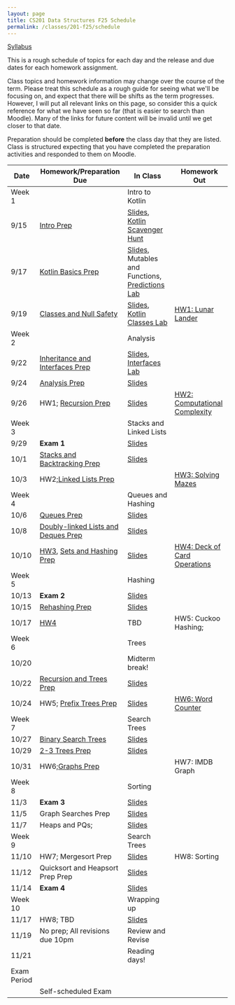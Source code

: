 ```yaml
---
layout: page
title: CS201 Data Structures F25 Schedule
permalink: /classes/201-f25/schedule
---
```


[Syllabus](syllabus)

This is a rough schedule of topics for each day and the release and due dates for each homework assignment.

Class topics and homework information may change over the course of the term. Please treat this schedule as a rough guide for seeing what we'll be focusing on, and expect that there will be shifts as the term progresses. However, I will put all relevant links on this page, so consider this a quick reference for what we have seen so far (that is easier to search than Moodle). Many of the links for future content will be invalid until we get closer to that date.

Preparation should be completed **before** the class day that they are listed. Class is structured expecting that you have completed the preparation activities and responded to them on Moodle.

| Date	| Homework/Preparation Due	| In Class |	Homework Out |
| ------- | --------------- | ------------- | -------------- |
| Week 1 | | Intro to Kotlin | |
| 9/15| [Intro Prep](intro-prep) | [Slides](https://docs.google.com/presentation/d/1klzu1ol4JahGk7Q0FUOgYIzOKGxG5Cnz6QX-YA4iWVk/edit?usp=sharing), [Kotlin Scavenger Hunt](kotlin-lab)| |
| 9/17 | [Kotlin Basics Prep](kotlin-basics-prep) | [Slides](https://docs.google.com/presentation/d/1w0WABIXjEGIQW2Fi9ZDA9QEd7byLyM5xP31b4dx3_2Q/edit?usp=sharing), Mutables and Functions, [Predictions Lab](kotlin-predictions-lab) |	 |
| 9/19 | [Classes and Null Safety](classes-null-prep)	|  [Slides](https://docs.google.com/presentation/d/1oFN5NhPoZyosQQpKv3ogctizuCVHrisLCgziTBMk_rA/edit?usp=sharing), [Kotlin Classes Lab](kotlin-classes-lab) |	[HW1: Lunar Lander](hw1) |
| Week 2 | | Analysis| |
| 9/22 | [Inheritance and Interfaces Prep](inheritance-prep)|	  [Slides](), [Interfaces Lab](interfaces-lab) | |
| 9/24 |  [Analysis Prep](analysis-prep)  |	[Slides]() 	| |
| 9/26 | HW1; [Recursion Prep](recursion-prep) | [Slides]()	| [HW2: Computational Complexity](hw2)|
| Week 3 | | Stacks and Linked Lists | |
| 9/29 |   **Exam 1**   | [Slides]()  |  |
| 10/1 | [Stacks and Backtracking Prep]()   |		[Slides]()	|  |
| 10/3 | HW2;[Linked Lists Prep]() |	 	| [HW3: Solving Mazes](hw3)|
| Week 4 | | Queues and Hashing| |
| 10/6 |[Queues Prep]() | [Slides]() |  |
| 10/8 |  [Doubly-linked Lists and Deques Prep]() |	[Slides]()	| |
| 10/10 |[HW3](hw3), [Sets and Hashing Prep]() |[Slides]() | [HW4: Deck of Card Operations](hw4)|
| Week 5 |  | Hashing | |
| 10/13 |	  **Exam 2**	| [Slides]()	|  |
| 10/15 |   [Rehashing Prep]() |	[Slides]()	|   |
| 10/17	| [HW4](hw4)  |	TBD	| HW5: Cuckoo Hashing;|
| Week 6 | | Trees| |
| 10/20 |  | Midterm break! | |
| 10/22 |   [Recursion and Trees Prep]()  |[Slides]()	|  |
| 10/24 | HW5; [Prefix Trees Prep]() |	[Slides]() |  [HW6: Word Counter](hw6)|
| Week 7 | | Search Trees | |
| 10/27 | [Binary Search Trees]()  | [Slides]() | |
| 10/29 |	 [2-3 Trees Prep]() | [Slides]()|   |
| 10/31 | HW6;[Graphs Prep]()  |			| HW7: IMDB Graph|
| Week 8 | | Sorting | |
| 11/3 | **Exam 3**    | [Slides]()	 |   |	
| 11/5 | Graph Searches Prep   	| [Slides]() | 	  |
| 11/7 | Heaps and PQs;   | [Slides]()	|  |	
| Week 9 | | Search Trees | |
| 11/10 | HW7; Mergesort Prep  | [Slides]() | HW8: Sorting  |
| 11/12 |  Quicksort and Heapsort Prep Prep | [Slides]() 	 | 	 |
| 11/14	| **Exam 4** | [Slides]()  |  |
| Week 10 | | Wrapping up | |
| 11/17 | HW8; TBD | [Slides]() | |
| 11/19 | No prep; All revisions due 10pm | Review and Revise | |
| 11/21 |  | Reading days!| |
| Exam Period | | | |
| | Self-scheduled Exam  |  | |